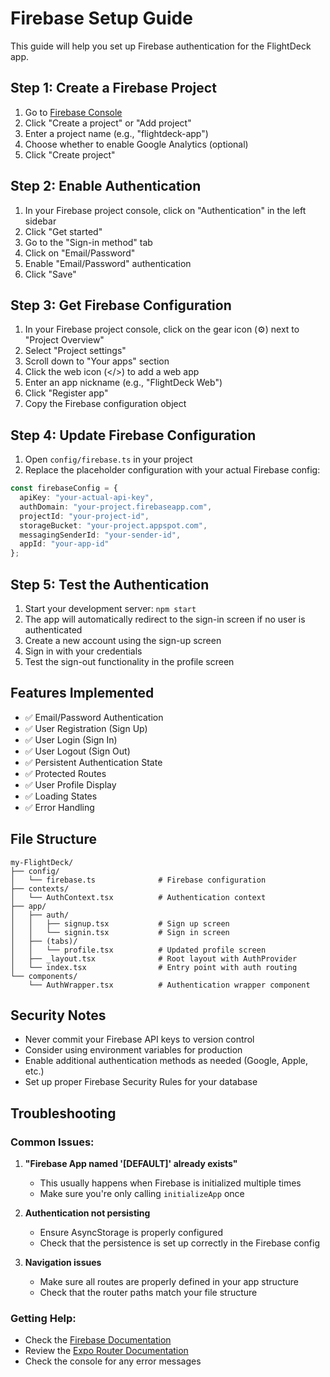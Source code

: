 # Firebase Setup Guide

This guide will help you set up Firebase authentication for the FlightDeck app.

## Step 1: Create a Firebase Project

1. Go to [Firebase Console](https://console.firebase.google.com/)
2. Click "Create a project" or "Add project"
3. Enter a project name (e.g., "flightdeck-app")
4. Choose whether to enable Google Analytics (optional)
5. Click "Create project"

## Step 2: Enable Authentication

1. In your Firebase project console, click on "Authentication" in the left sidebar
2. Click "Get started"
3. Go to the "Sign-in method" tab
4. Click on "Email/Password"
5. Enable "Email/Password" authentication
6. Click "Save"

## Step 3: Get Firebase Configuration

1. In your Firebase project console, click on the gear icon (⚙️) next to "Project Overview"
2. Select "Project settings"
3. Scroll down to "Your apps" section
4. Click the web icon (</>) to add a web app
5. Enter an app nickname (e.g., "FlightDeck Web")
6. Click "Register app"
7. Copy the Firebase configuration object

## Step 4: Update Firebase Configuration

1. Open `config/firebase.ts` in your project
2. Replace the placeholder configuration with your actual Firebase config:

```typescript
const firebaseConfig = {
  apiKey: "your-actual-api-key",
  authDomain: "your-project.firebaseapp.com",
  projectId: "your-project-id",
  storageBucket: "your-project.appspot.com",
  messagingSenderId: "your-sender-id",
  appId: "your-app-id"
};
```

## Step 5: Test the Authentication

1. Start your development server: `npm start`
2. The app will automatically redirect to the sign-in screen if no user is authenticated
3. Create a new account using the sign-up screen
4. Sign in with your credentials
5. Test the sign-out functionality in the profile screen

## Features Implemented

- ✅ Email/Password Authentication
- ✅ User Registration (Sign Up)
- ✅ User Login (Sign In)
- ✅ User Logout (Sign Out)
- ✅ Persistent Authentication State
- ✅ Protected Routes
- ✅ User Profile Display
- ✅ Loading States
- ✅ Error Handling

## File Structure

```
my-FlightDeck/
├── config/
│   └── firebase.ts              # Firebase configuration
├── contexts/
│   └── AuthContext.tsx          # Authentication context
├── app/
│   ├── auth/
│   │   ├── signup.tsx           # Sign up screen
│   │   └── signin.tsx           # Sign in screen
│   ├── (tabs)/
│   │   └── profile.tsx          # Updated profile screen
│   ├── _layout.tsx              # Root layout with AuthProvider
│   └── index.tsx                # Entry point with auth routing
└── components/
    └── AuthWrapper.tsx          # Authentication wrapper component
```

## Security Notes

- Never commit your Firebase API keys to version control
- Consider using environment variables for production
- Enable additional authentication methods as needed (Google, Apple, etc.)
- Set up proper Firebase Security Rules for your database

## Troubleshooting

### Common Issues:

1. **"Firebase App named '[DEFAULT]' already exists"**
   - This usually happens when Firebase is initialized multiple times
   - Make sure you're only calling `initializeApp` once

2. **Authentication not persisting**
   - Ensure AsyncStorage is properly configured
   - Check that the persistence is set up correctly in the Firebase config

3. **Navigation issues**
   - Make sure all routes are properly defined in your app structure
   - Check that the router paths match your file structure

### Getting Help:

- Check the [Firebase Documentation](https://firebase.google.com/docs)
- Review the [Expo Router Documentation](https://docs.expo.dev/router/introduction/)
- Check the console for any error messages





